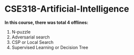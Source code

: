 # CSE318-Artificial-Intelligence
**In this course, there was total 4 offlines:**
1. N-puzzle 
2. Adversarial search
3. CSP or Local Search
4. Supervised Learning or Decision Tree

